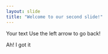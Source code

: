 ```yaml
---
layout: slide
title: "Welcome to our second slide!"
---
```

Your text
Use the left arrow to go back!

Ah! I got it
